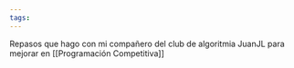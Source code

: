 ```yaml
---
tags:
---
```

Repasos que hago con mi compañero del club de algoritmia JuanJL para mejorar en [[Programación Competitiva]]
